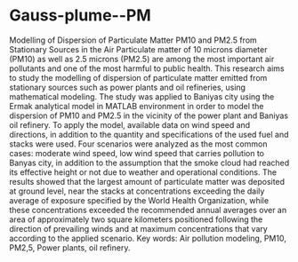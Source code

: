 # Gauss-plume--PM
Modelling of Dispersion of Particulate Matter PM10 and PM2.5 from Stationary Sources in the Air
Particulate matter of 10 microns diameter (PM10) as well as 2.5 microns (PM2.5) are among the most important air pollutants and one of the most harmful to public health. This research aims to study the modelling of dispersion of particulate matter emitted from stationary sources such as power plants and oil refineries, using mathematical modeling. The study was applied to Baniyas city using the Ermak analytical model in MATLAB environment in order to model the dispersion of PM10 and PM2.5 in the vicinity of the power plant and Baniyas oil refinery. To apply the model, available data on wind speed and directions, in addition to the quantity and specifications of the used fuel and stacks were used. Four scenarios were analyzed as the most common cases: moderate wind speed, low wind speed that carries pollution to Banyas city, in addition to the assumption that the smoke cloud had reached its effective height or not due to weather and operational conditions. The results showed that the largest amount of particulate matter was deposited at ground level, near the stacks at concentrations exceeding the daily average of exposure specified by the World Health Organization, while these concentrations exceeded the recommended annual averages over an area of approximately two square kilometers positioned following the direction of prevailing winds and at maximum concentrations that vary according to the applied scenario. 
Key words: Air pollution modeling, PM10, PM2,5, Power plants, oil refinery.
